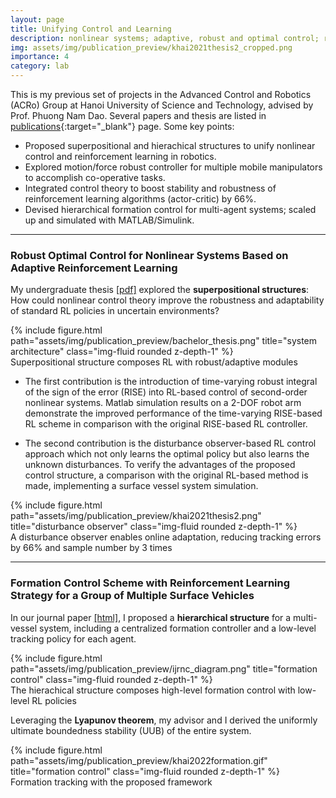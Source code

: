 ```yaml
---
layout: page
title: Unifying Control and Learning 
description: nonlinear systems; adaptive, robust and optimal control; reinforcement learning
img: assets/img/publication_preview/khai2021thesis2_cropped.png
importance: 4
category: lab
---
```


This is my previous set of projects in the Advanced Control and Robotics (ACRo) Group at Hanoi University of Science and Technology, advised by Prof. Phuong Nam Dao. Several papers and thesis are listed in [publications](/../publications){:target="_blank"} page. Some key points:

- Proposed superpositional and hierachical structures to unify nonlinear control and reinforcement learning in robotics.
- Explored motion/force robust controller for multiple mobile manipulators to accomplish co-operative tasks.
- Integrated control theory to boost stability and robustness of reinforcement learning algorithms (actor-critic) by 66%.
- Devised hierarchical formation control for multi-agent systems; scaled up and simulated with MATLAB/Simulink.

---

### Robust Optimal Control for Nonlinear Systems Based on Adaptive Reinforcement Learning

My undergraduate thesis [[pdf]](assets/pdf/my_thesis.pdf) explored the **superpositional structures**: How could nonlinear control theory improve the robustness and adaptability of standard RL policies in uncertain environments?

<div class="row justify-content-sm-center">
    <div class="col-sm-6 mt-3 mt-md-0">
        {% include figure.html path="assets/img/publication_preview/bachelor_thesis.png" title="system architecture" class="img-fluid rounded z-depth-1" %}
    </div>
</div>
<div class="caption">
    Superpositional structure composes RL with robust/adaptive modules <br>
</div>

- The first contribution is the introduction of time-varying robust integral of the sign of the error (RISE) into
RL-based control of second-order nonlinear systems. Matlab simulation results on a 2-DOF robot arm demonstrate the improved performance of the time-varying RISE-based RL scheme in comparison with the original RISE-based RL controller.

- The second contribution is the disturbance observer-based RL control approach which not only learns the optimal policy but also learns the unknown disturbances. To verify the advantages of the proposed control structure, a comparison with the original RL-based method is made, implementing a surface vessel system simulation.

<div class="row justify-content-sm-center">
    <div class="col-sm-8 mt-3 mt-md-0">
        {% include figure.html path="assets/img/publication_preview/khai2021thesis2.png" title="disturbance observer" class="img-fluid rounded z-depth-1" %}
    </div>
</div>
<div class="caption">
    A disturbance observer enables online adaptation, reducing tracking errors by 66% and sample number by 3 times <br>
</div>

---

### Formation Control Scheme with Reinforcement Learning Strategy for a Group of Multiple Surface Vehicles

In our journal paper [[html]](https://onlinelibrary.wiley.com/doi/10.1002/rnc.7083), I proposed a **hierarchical structure** for a multi-vessel system, including a centralized formation controller and a low-level tracking policy for each agent.

<div class="row justify-content-sm-center">
    <div class="col-sm-8 mt-3 mt-md-0">
        {% include figure.html path="assets/img/publication_preview/ijrnc_diagram.png" title="formation control" class="img-fluid rounded z-depth-1" %}
    </div>
</div>
<div class="caption">
    The hierachical structure composes high-level formation control with low-level RL policies <br>
</div>

Leveraging the **Lyapunov theorem**, my advisor and I derived the uniformly ultimate boundedness stability (UUB) of the entire system.

<div class="row justify-content-sm-center">
    <div class="col-sm-5 mt-3 mt-md-0">
        {% include figure.html path="assets/img/publication_preview/khai2022formation.gif" title="formation control" class="img-fluid rounded z-depth-1" %}
    </div>
</div>
<div class="caption">
    Formation tracking with the proposed framework
</div>
